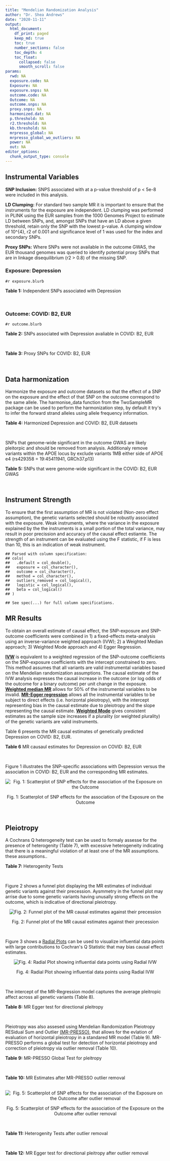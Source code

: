 ```yaml
---
title: "Mendelian Randomization Analysis"
author: "Dr. Shea Andrews"
date: "2020-11-11"
output:
  html_document:
    df_print: paged
    keep_md: true
    toc: true
    number_sections: false
    toc_depth: 4
    toc_float:
      collapsed: false
      smooth_scroll: false
params:
  rwd: NA
  exposure.code: NA
  Exposure: NA
  exposure.snps: NA
  outcome.code: NA
  Outcome: NA
  outcome.snps: NA
  proxy.snps: NA
  harmonized.dat: NA
  p.threshold: NA
  r2.threshold: NA
  kb.threshold: NA
  mrpresso_global: NA
  mrpresso_global_wo_outliers: NA
  power: NA
  out: NA
editor_options:
  chunk_output_type: console
---
```







## Instrumental Variables
**SNP Inclusion:** SNPS associated with at a p-value threshold of p < 5e-8 were included in this analysis.
<br>

**LD Clumping:** For standard two sample MR it is important to ensure that the instruments for the exposure are independent. LD clumping was performed in PLINK using the EUR samples from the 1000 Genomes Project to estimate LD between SNPs, and, amongst SNPs that have an LD above a given threshold, retain only the SNP with the lowest p-value. A clumping window of 10^{4}, r2 of 0.001 and significance level of 1 was used for the index and secondary SNPs.
<br>

**Proxy SNPs:** Where SNPs were not available in the outcome GWAS, the EUR thousand genomes was queried to identify potential proxy SNPs that are in linkage disequilibrium (r2 > 0.8) of the missing SNP.
<br>

### Exposure: Depression
`#r exposure.blurb`
<br>

**Table 1:** Independent SNPs associated with Depression
<div data-pagedtable="false">
  <script data-pagedtable-source type="application/json">
{"columns":[{"label":["SNP"],"name":[1],"type":["chr"],"align":["left"]},{"label":["CHROM"],"name":[2],"type":["dbl"],"align":["right"]},{"label":["POS"],"name":[3],"type":["dbl"],"align":["right"]},{"label":["REF"],"name":[4],"type":["chr"],"align":["left"]},{"label":["ALT"],"name":[5],"type":["chr"],"align":["left"]},{"label":["AF"],"name":[6],"type":["dbl"],"align":["right"]},{"label":["BETA"],"name":[7],"type":["dbl"],"align":["right"]},{"label":["SE"],"name":[8],"type":["dbl"],"align":["right"]},{"label":["Z"],"name":[9],"type":["dbl"],"align":["right"]},{"label":["P"],"name":[10],"type":["dbl"],"align":["right"]},{"label":["N"],"name":[11],"type":["dbl"],"align":["right"]},{"label":["TRAIT"],"name":[12],"type":["chr"],"align":["left"]}],"data":[{"1":"rs10127497","2":"1","3":"67050144","4":"A","5":"T","6":"0.1382330","7":"0.0097175","8":"0.0017084","9":"5.688071","10":"1.287064e-08","11":"322580","12":"Depression"},{"1":"rs6699744","2":"1","3":"72825144","4":"A","5":"T","6":"0.6120220","7":"0.0089463","8":"0.0012130","9":"7.375350","10":"1.640590e-13","11":"322580","12":"Depression"},{"1":"rs7548151","2":"1","3":"177026983","4":"G","5":"A","6":"0.0836238","7":"0.0125070","8":"0.0021234","9":"5.890082","10":"3.868121e-09","11":"322580","12":"Depression"},{"1":"rs30266","2":"5","3":"103972357","4":"G","5":"A","6":"0.3286880","7":"0.0077850","8":"0.0012541","9":"6.207639","10":"5.381459e-10","11":"322580","12":"Depression"},{"1":"rs11961509","2":"6","3":"28989210","4":"A","5":"G","6":"0.0572851","7":"0.0142470","8":"0.0025342","9":"5.621893","10":"1.889296e-08","11":"322580","12":"Depression"},{"1":"rs3132685","2":"6","3":"29945949","4":"G","5":"A","6":"0.1302020","7":"-0.0130550","8":"0.0017833","9":"-7.320698","10":"2.471724e-13","11":"322580","12":"Depression"},{"1":"rs112348907","2":"6","3":"73587953","4":"A","5":"G","6":"0.2959040","7":"0.0073444","8":"0.0012977","9":"5.659552","10":"1.518099e-08","11":"322580","12":"Depression"},{"1":"rs3807865","2":"7","3":"12250402","4":"G","5":"A","6":"0.4117220","7":"0.0081747","8":"0.0011930","9":"6.852221","10":"7.277798e-12","11":"322580","12":"Depression"},{"1":"rs2402273","2":"7","3":"117600424","4":"T","5":"C","6":"0.4094360","7":"0.0072069","8":"0.0012008","9":"6.001749","10":"1.952540e-09","11":"322580","12":"Depression"},{"1":"rs263575","2":"9","3":"17033840","4":"G","5":"A","6":"0.4600810","7":"-0.0065899","8":"0.0011794","9":"-5.587502","10":"2.305685e-08","11":"322580","12":"Depression"},{"1":"rs1021363","2":"10","3":"106610839","4":"A","5":"G","6":"0.6422000","7":"-0.0070386","8":"0.0012298","9":"-5.723370","10":"1.043999e-08","11":"322580","12":"Depression"},{"1":"rs10501696","2":"11","3":"88748162","4":"A","5":"G","6":"0.4987210","7":"-0.0078805","8":"0.0012074","9":"-6.526835","10":"6.729767e-11","11":"322580","12":"Depression"},{"1":"rs9530139","2":"13","3":"31847324","4":"C","5":"T","6":"0.1954640","7":"-0.0088540","8":"0.0014872","9":"-5.953470","10":"2.629662e-09","11":"322580","12":"Depression"},{"1":"rs28541419","2":"15","3":"88945878","4":"C","5":"G","6":"0.2309700","7":"-0.0078206","8":"0.0014078","9":"-5.555192","10":"2.777154e-08","11":"322580","12":"Depression"}],"options":{"columns":{"min":{},"max":[10]},"rows":{"min":[10],"max":[10]},"pages":{}}}
  </script>
</div>
<br>

### Outcome: COVID: B2, EUR
`#r outcome.blurb`
<br>

**Table 2:** SNPs associated with Depression avaliable in COVID: B2, EUR
<div data-pagedtable="false">
  <script data-pagedtable-source type="application/json">
{"columns":[{"label":["SNP"],"name":[1],"type":["chr"],"align":["left"]},{"label":["CHROM"],"name":[2],"type":["dbl"],"align":["right"]},{"label":["POS"],"name":[3],"type":["dbl"],"align":["right"]},{"label":["REF"],"name":[4],"type":["chr"],"align":["left"]},{"label":["ALT"],"name":[5],"type":["chr"],"align":["left"]},{"label":["AF"],"name":[6],"type":["dbl"],"align":["right"]},{"label":["BETA"],"name":[7],"type":["dbl"],"align":["right"]},{"label":["SE"],"name":[8],"type":["dbl"],"align":["right"]},{"label":["Z"],"name":[9],"type":["dbl"],"align":["right"]},{"label":["P"],"name":[10],"type":["dbl"],"align":["right"]},{"label":["N"],"name":[11],"type":["dbl"],"align":["right"]},{"label":["TRAIT"],"name":[12],"type":["chr"],"align":["left"]}],"data":[{"1":"rs10127497","2":"1","3":"67050144","4":"A","5":"T","6":"0.15590","7":"0.0434060","8":"0.032552","9":"1.33343573","10":"0.182400","11":"908494","12":"COVID:_hospitalized_vs._population__eur"},{"1":"rs6699744","2":"1","3":"72825144","4":"A","5":"T","6":"0.61210","7":"-0.0344260","8":"0.033614","9":"-1.02415660","10":"0.305800","11":"380566","12":"COVID:_hospitalized_vs._population__eur"},{"1":"rs7548151","2":"1","3":"177026983","4":"G","5":"A","6":"0.08389","7":"-0.1000400","8":"0.039496","9":"-2.53291473","10":"0.011320","11":"908494","12":"COVID:_hospitalized_vs._population__eur"},{"1":"rs30266","2":"5","3":"103972357","4":"G","5":"A","6":"0.30630","7":"-0.0228540","8":"0.026133","9":"-0.87452646","10":"0.381800","11":"905265","12":"COVID:_hospitalized_vs._population__eur"},{"1":"rs11961509","2":"6","3":"28989210","4":"A","5":"G","6":"0.04976","7":"0.1342700","8":"0.047342","9":"2.83617084","10":"0.004564","11":"908494","12":"COVID:_hospitalized_vs._population__eur"},{"1":"rs3132685","2":"6","3":"29945949","4":"G","5":"A","6":"0.10220","7":"-0.0347250","8":"0.050393","9":"-0.68908380","10":"0.490800","11":"898438","12":"COVID:_hospitalized_vs._population__eur"},{"1":"rs112348907","2":"6","3":"73587953","4":"A","5":"G","6":"0.31890","7":"0.0230170","8":"0.030484","9":"0.75505183","10":"0.450200","11":"898438","12":"COVID:_hospitalized_vs._population__eur"},{"1":"rs3807865","2":"7","3":"12250402","4":"G","5":"A","6":"0.39740","7":"-0.0324920","8":"0.024606","9":"-1.32049094","10":"0.186700","11":"905878","12":"COVID:_hospitalized_vs._population__eur"},{"1":"rs2402273","2":"7","3":"117600424","4":"T","5":"C","6":"0.45870","7":"-0.0023864","8":"0.030079","9":"-0.07933774","10":"0.936800","11":"895822","12":"COVID:_hospitalized_vs._population__eur"},{"1":"rs263575","2":"9","3":"17033840","4":"G","5":"A","6":"0.46280","7":"0.0425940","8":"0.023195","9":"1.83634404","10":"0.066300","11":"908494","12":"COVID:_hospitalized_vs._population__eur"},{"1":"rs1021363","2":"10","3":"106610839","4":"A","5":"G","6":"0.66860","7":"-0.0306950","8":"0.025402","9":"-1.20836942","10":"0.226900","11":"905878","12":"COVID:_hospitalized_vs._population__eur"},{"1":"rs10501696","2":"11","3":"88748162","4":"A","5":"G","6":"0.46670","7":"-0.0253260","8":"0.029879","9":"-0.84761873","10":"0.396700","11":"895822","12":"COVID:_hospitalized_vs._population__eur"},{"1":"rs9530139","2":"13","3":"31847324","4":"C","5":"T","6":"0.21910","7":"0.0176240","8":"0.035698","9":"0.49369713","10":"0.621500","11":"898438","12":"COVID:_hospitalized_vs._population__eur"},{"1":"rs28541419","2":"15","3":"88945878","4":"C","5":"G","6":"0.21750","7":"0.0876480","8":"0.035794","9":"2.44867855","10":"0.014340","11":"895822","12":"COVID:_hospitalized_vs._population__eur"}],"options":{"columns":{"min":{},"max":[10]},"rows":{"min":[10],"max":[10]},"pages":{}}}
  </script>
</div>
<br>

**Table 3:** Proxy SNPs for COVID: B2, EUR
<div data-pagedtable="false">
  <script data-pagedtable-source type="application/json">
{"columns":[{"label":["proxy.outcome"],"name":[1],"type":["lgl"],"align":["right"]},{"label":["target_snp"],"name":[2],"type":["lgl"],"align":["right"]},{"label":["proxy_snp"],"name":[3],"type":["lgl"],"align":["right"]},{"label":["ld.r2"],"name":[4],"type":["lgl"],"align":["right"]},{"label":["Dprime"],"name":[5],"type":["lgl"],"align":["right"]},{"label":["ref.proxy"],"name":[6],"type":["lgl"],"align":["right"]},{"label":["alt.proxy"],"name":[7],"type":["lgl"],"align":["right"]},{"label":["CHROM"],"name":[8],"type":["lgl"],"align":["right"]},{"label":["POS"],"name":[9],"type":["lgl"],"align":["right"]},{"label":["ALT.proxy"],"name":[10],"type":["lgl"],"align":["right"]},{"label":["REF.proxy"],"name":[11],"type":["lgl"],"align":["right"]},{"label":["AF"],"name":[12],"type":["lgl"],"align":["right"]},{"label":["BETA"],"name":[13],"type":["lgl"],"align":["right"]},{"label":["SE"],"name":[14],"type":["lgl"],"align":["right"]},{"label":["P"],"name":[15],"type":["lgl"],"align":["right"]},{"label":["N"],"name":[16],"type":["lgl"],"align":["right"]},{"label":["ref"],"name":[17],"type":["lgl"],"align":["right"]},{"label":["alt"],"name":[18],"type":["lgl"],"align":["right"]},{"label":["ALT"],"name":[19],"type":["lgl"],"align":["right"]},{"label":["REF"],"name":[20],"type":["lgl"],"align":["right"]},{"label":["PHASE"],"name":[21],"type":["lgl"],"align":["right"]}],"data":[{"1":"NA","2":"NA","3":"NA","4":"NA","5":"NA","6":"NA","7":"NA","8":"NA","9":"NA","10":"NA","11":"NA","12":"NA","13":"NA","14":"NA","15":"NA","16":"NA","17":"NA","18":"NA","19":"NA","20":"NA","21":"NA"}],"options":{"columns":{"min":{},"max":[10]},"rows":{"min":[10],"max":[10]},"pages":{}}}
  </script>
</div>
<br>

## Data harmonization
Harmonize the exposure and outcome datasets so that the effect of a SNP on the exposure and the effect of that SNP on the outcome correspond to the same allele. The harmonise_data function from the TwoSampleMR package can be used to perform the harmonization step, by default it try's to infer the forward strand alleles using allele frequency information.
<br>

**Table 4:** Harmonized Depression and COVID: B2, EUR datasets
<div data-pagedtable="false">
  <script data-pagedtable-source type="application/json">
{"columns":[{"label":["SNP"],"name":[1],"type":["chr"],"align":["left"]},{"label":["effect_allele.exposure"],"name":[2],"type":["chr"],"align":["left"]},{"label":["other_allele.exposure"],"name":[3],"type":["chr"],"align":["left"]},{"label":["effect_allele.outcome"],"name":[4],"type":["chr"],"align":["left"]},{"label":["other_allele.outcome"],"name":[5],"type":["chr"],"align":["left"]},{"label":["beta.exposure"],"name":[6],"type":["dbl"],"align":["right"]},{"label":["beta.outcome"],"name":[7],"type":["dbl"],"align":["right"]},{"label":["eaf.exposure"],"name":[8],"type":["dbl"],"align":["right"]},{"label":["eaf.outcome"],"name":[9],"type":["dbl"],"align":["right"]},{"label":["remove"],"name":[10],"type":["lgl"],"align":["right"]},{"label":["palindromic"],"name":[11],"type":["lgl"],"align":["right"]},{"label":["ambiguous"],"name":[12],"type":["lgl"],"align":["right"]},{"label":["id.outcome"],"name":[13],"type":["chr"],"align":["left"]},{"label":["chr.outcome"],"name":[14],"type":["dbl"],"align":["right"]},{"label":["pos.outcome"],"name":[15],"type":["dbl"],"align":["right"]},{"label":["se.outcome"],"name":[16],"type":["dbl"],"align":["right"]},{"label":["z.outcome"],"name":[17],"type":["dbl"],"align":["right"]},{"label":["pval.outcome"],"name":[18],"type":["dbl"],"align":["right"]},{"label":["samplesize.outcome"],"name":[19],"type":["dbl"],"align":["right"]},{"label":["outcome"],"name":[20],"type":["chr"],"align":["left"]},{"label":["mr_keep.outcome"],"name":[21],"type":["lgl"],"align":["right"]},{"label":["pval_origin.outcome"],"name":[22],"type":["chr"],"align":["left"]},{"label":["chr.exposure"],"name":[23],"type":["dbl"],"align":["right"]},{"label":["pos.exposure"],"name":[24],"type":["dbl"],"align":["right"]},{"label":["se.exposure"],"name":[25],"type":["dbl"],"align":["right"]},{"label":["z.exposure"],"name":[26],"type":["dbl"],"align":["right"]},{"label":["pval.exposure"],"name":[27],"type":["dbl"],"align":["right"]},{"label":["samplesize.exposure"],"name":[28],"type":["dbl"],"align":["right"]},{"label":["exposure"],"name":[29],"type":["chr"],"align":["left"]},{"label":["mr_keep.exposure"],"name":[30],"type":["lgl"],"align":["right"]},{"label":["pval_origin.exposure"],"name":[31],"type":["chr"],"align":["left"]},{"label":["id.exposure"],"name":[32],"type":["chr"],"align":["left"]},{"label":["action"],"name":[33],"type":["dbl"],"align":["right"]},{"label":["mr_keep"],"name":[34],"type":["lgl"],"align":["right"]},{"label":["pt"],"name":[35],"type":["dbl"],"align":["right"]},{"label":["pleitropy_keep"],"name":[36],"type":["lgl"],"align":["right"]},{"label":["mrpresso_RSSobs"],"name":[37],"type":["dbl"],"align":["right"]},{"label":["mrpresso_pval"],"name":[38],"type":["dbl"],"align":["right"]},{"label":["mrpresso_keep"],"name":[39],"type":["lgl"],"align":["right"]}],"data":[{"1":"rs10127497","2":"T","3":"A","4":"T","5":"A","6":"0.0097175","7":"0.0434060","8":"0.1382330","9":"0.15590","10":"FALSE","11":"TRUE","12":"FALSE","13":"8iLyzf","14":"1","15":"67050144","16":"0.032552","17":"1.33343573","18":"0.182400","19":"908494","20":"covidhgi2020anaB2v4eur","21":"TRUE","22":"reported","23":"1","24":"67050144","25":"0.0017084","26":"5.688071","27":"1.287064e-08","28":"322580","29":"Howard2018dep","30":"TRUE","31":"reported","32":"okJx9u","33":"2","34":"TRUE","35":"5e-08","36":"TRUE","37":"3.058808e-03","38":"1.0000","39":"TRUE"},{"1":"rs1021363","2":"G","3":"A","4":"G","5":"A","6":"-0.0070386","7":"-0.0306950","8":"0.6422000","9":"0.66860","10":"FALSE","11":"FALSE","12":"FALSE","13":"8iLyzf","14":"10","15":"106610839","16":"0.025402","17":"-1.20836942","18":"0.226900","19":"905878","20":"covidhgi2020anaB2v4eur","21":"TRUE","22":"reported","23":"10","24":"106610839","25":"0.0012298","26":"-5.723370","27":"1.043999e-08","28":"322580","29":"Howard2018dep","30":"TRUE","31":"reported","32":"okJx9u","33":"2","34":"TRUE","35":"5e-08","36":"TRUE","37":"1.502253e-03","38":"1.0000","39":"TRUE"},{"1":"rs10501696","2":"G","3":"A","4":"G","5":"A","6":"-0.0078805","7":"-0.0253260","8":"0.4987210","9":"0.46670","10":"FALSE","11":"FALSE","12":"FALSE","13":"8iLyzf","14":"11","15":"88748162","16":"0.029879","17":"-0.84761873","18":"0.396700","19":"895822","20":"covidhgi2020anaB2v4eur","21":"TRUE","22":"reported","23":"11","24":"88748162","25":"0.0012074","26":"-6.526835","27":"6.729767e-11","28":"322580","29":"Howard2018dep","30":"TRUE","31":"reported","32":"okJx9u","33":"2","34":"TRUE","35":"5e-08","36":"TRUE","37":"1.116343e-03","38":"1.0000","39":"TRUE"},{"1":"rs112348907","2":"G","3":"A","4":"G","5":"A","6":"0.0073444","7":"0.0230170","8":"0.2959040","9":"0.31890","10":"FALSE","11":"FALSE","12":"FALSE","13":"8iLyzf","14":"6","15":"73587953","16":"0.030484","17":"0.75505183","18":"0.450200","19":"898438","20":"covidhgi2020anaB2v4eur","21":"TRUE","22":"reported","23":"6","24":"73587953","25":"0.0012977","26":"5.659552","27":"1.518099e-08","28":"322580","29":"Howard2018dep","30":"TRUE","31":"reported","32":"okJx9u","33":"2","34":"TRUE","35":"5e-08","36":"TRUE","37":"9.098783e-04","38":"1.0000","39":"TRUE"},{"1":"rs11961509","2":"G","3":"A","4":"G","5":"A","6":"0.0142470","7":"0.1342700","8":"0.0572851","9":"0.04976","10":"FALSE","11":"FALSE","12":"FALSE","13":"8iLyzf","14":"6","15":"28989210","16":"0.047342","17":"2.83617084","18":"0.004564","19":"908494","20":"covidhgi2020anaB2v4eur","21":"TRUE","22":"reported","23":"6","24":"28989210","25":"0.0025342","26":"5.621893","27":"1.889296e-08","28":"322580","29":"Howard2018dep","30":"TRUE","31":"reported","32":"okJx9u","33":"2","34":"TRUE","35":"5e-08","36":"TRUE","37":"2.508315e-02","38":"0.0182","39":"FALSE"},{"1":"rs2402273","2":"C","3":"T","4":"C","5":"T","6":"0.0072069","7":"-0.0023864","8":"0.4094360","9":"0.45870","10":"FALSE","11":"FALSE","12":"FALSE","13":"8iLyzf","14":"7","15":"117600424","16":"0.030079","17":"-0.07933774","18":"0.936800","19":"895822","20":"covidhgi2020anaB2v4eur","21":"TRUE","22":"reported","23":"7","24":"117600424","25":"0.0012008","26":"6.001749","27":"1.952540e-09","28":"322580","29":"Howard2018dep","30":"TRUE","31":"reported","32":"okJx9u","33":"2","34":"TRUE","35":"5e-08","36":"TRUE","37":"1.018141e-05","38":"1.0000","39":"TRUE"},{"1":"rs263575","2":"A","3":"G","4":"A","5":"G","6":"-0.0065899","7":"0.0425940","8":"0.4600810","9":"0.46280","10":"FALSE","11":"FALSE","12":"FALSE","13":"8iLyzf","14":"9","15":"17033840","16":"0.023195","17":"1.83634404","18":"0.066300","19":"908494","20":"covidhgi2020anaB2v4eur","21":"TRUE","22":"reported","23":"9","24":"17033840","25":"0.0011794","26":"-5.587502","27":"2.305685e-08","28":"322580","29":"Howard2018dep","30":"TRUE","31":"reported","32":"okJx9u","33":"2","34":"TRUE","35":"5e-08","36":"TRUE","37":"1.658669e-03","38":"1.0000","39":"TRUE"},{"1":"rs28541419","2":"G","3":"C","4":"G","5":"C","6":"-0.0078206","7":"0.0876480","8":"0.2309700","9":"0.21750","10":"FALSE","11":"TRUE","12":"FALSE","13":"8iLyzf","14":"15","15":"88945878","16":"0.035794","17":"2.44867855","18":"0.014340","19":"895822","20":"covidhgi2020anaB2v4eur","21":"TRUE","22":"reported","23":"15","24":"88945878","25":"0.0014078","26":"-5.555192","27":"2.777154e-08","28":"322580","29":"Howard2018dep","30":"TRUE","31":"reported","32":"okJx9u","33":"2","34":"TRUE","35":"5e-08","36":"TRUE","37":"7.328285e-03","38":"0.2366","39":"TRUE"},{"1":"rs30266","2":"A","3":"G","4":"A","5":"G","6":"0.0077850","7":"-0.0228540","8":"0.3286880","9":"0.30630","10":"FALSE","11":"FALSE","12":"FALSE","13":"8iLyzf","14":"5","15":"103972357","16":"0.026133","17":"-0.87452646","18":"0.381800","19":"905265","20":"covidhgi2020anaB2v4eur","21":"TRUE","22":"reported","23":"5","24":"103972357","25":"0.0012541","26":"6.207639","27":"5.381459e-10","28":"322580","29":"Howard2018dep","30":"TRUE","31":"reported","32":"okJx9u","33":"2","34":"TRUE","35":"5e-08","36":"TRUE","37":"3.442959e-04","38":"1.0000","39":"TRUE"},{"1":"rs3132685","2":"A","3":"G","4":"A","5":"G","6":"-0.0130550","7":"-0.0347250","8":"0.1302020","9":"0.10220","10":"FALSE","11":"FALSE","12":"FALSE","13":"8iLyzf","14":"6","15":"29945949","16":"0.050393","17":"-0.68908380","18":"0.490800","19":"898438","20":"covidhgi2020anaB2v4eur","21":"TRUE","22":"reported","23":"6","24":"29945949","25":"0.0017833","26":"-7.320698","27":"2.471724e-13","28":"322580","29":"Howard2018dep","30":"TRUE","31":"reported","32":"okJx9u","33":"2","34":"TRUE","35":"5e-08","36":"TRUE","37":"2.256271e-03","38":"1.0000","39":"TRUE"},{"1":"rs3807865","2":"A","3":"G","4":"A","5":"G","6":"0.0081747","7":"-0.0324920","8":"0.4117220","9":"0.39740","10":"FALSE","11":"FALSE","12":"FALSE","13":"8iLyzf","14":"7","15":"12250402","16":"0.024606","17":"-1.32049094","18":"0.186700","19":"905878","20":"covidhgi2020anaB2v4eur","21":"TRUE","22":"reported","23":"7","24":"12250402","25":"0.0011930","26":"6.852221","27":"7.277798e-12","28":"322580","29":"Howard2018dep","30":"TRUE","31":"reported","32":"okJx9u","33":"2","34":"TRUE","35":"5e-08","36":"TRUE","37":"8.641194e-04","38":"1.0000","39":"TRUE"},{"1":"rs6699744","2":"T","3":"A","4":"T","5":"A","6":"0.0089463","7":"-0.0344260","8":"0.6120220","9":"0.61210","10":"FALSE","11":"TRUE","12":"FALSE","13":"8iLyzf","14":"1","15":"72825144","16":"0.033614","17":"-1.02415660","18":"0.305800","19":"380566","20":"covidhgi2020anaB2v4eur","21":"TRUE","22":"reported","23":"1","24":"72825144","25":"0.0012130","26":"7.375350","27":"1.640590e-13","28":"322580","29":"Howard2018dep","30":"TRUE","31":"reported","32":"okJx9u","33":"2","34":"TRUE","35":"5e-08","36":"TRUE","37":"8.810622e-04","38":"1.0000","39":"TRUE"},{"1":"rs7548151","2":"A","3":"G","4":"A","5":"G","6":"0.0125070","7":"-0.1000400","8":"0.0836238","9":"0.08389","10":"FALSE","11":"FALSE","12":"FALSE","13":"8iLyzf","14":"1","15":"177026983","16":"0.039496","17":"-2.53291473","18":"0.011320","19":"908494","20":"covidhgi2020anaB2v4eur","21":"TRUE","22":"reported","23":"1","24":"177026983","25":"0.0021234","26":"5.890082","27":"3.868121e-09","28":"322580","29":"Howard2018dep","30":"TRUE","31":"reported","32":"okJx9u","33":"2","34":"TRUE","35":"5e-08","36":"TRUE","37":"1.000903e-02","38":"0.1960","39":"TRUE"},{"1":"rs9530139","2":"T","3":"C","4":"T","5":"C","6":"-0.0088540","7":"0.0176240","8":"0.1954640","9":"0.21910","10":"FALSE","11":"FALSE","12":"FALSE","13":"8iLyzf","14":"13","15":"31847324","16":"0.035698","17":"0.49369713","18":"0.621500","19":"898438","20":"covidhgi2020anaB2v4eur","21":"TRUE","22":"reported","23":"13","24":"31847324","25":"0.0014872","26":"-5.953470","27":"2.629662e-09","28":"322580","29":"Howard2018dep","30":"TRUE","31":"reported","32":"okJx9u","33":"2","34":"TRUE","35":"5e-08","36":"TRUE","37":"1.358022e-04","38":"1.0000","39":"TRUE"}],"options":{"columns":{"min":{},"max":[10]},"rows":{"min":[10],"max":[10]},"pages":{}}}
  </script>
</div>
<br>

SNPs that genome-wide significant in the outcome GWAS are likely pleitorpic and should be removed from analysis. Additionaly remove variants within the APOE locus by exclude variants 1MB either side of APOE e4 (rs429358 = 19:45411941, GRCh37.p13)
<br>


**Table 5:** SNPs that were genome-wide significant in the COVID: B2, EUR GWAS
<div data-pagedtable="false">
  <script data-pagedtable-source type="application/json">
{"columns":[{"label":["SNP"],"name":[1],"type":["chr"],"align":["left"]},{"label":["chr.outcome"],"name":[2],"type":["dbl"],"align":["right"]},{"label":["pos.outcome"],"name":[3],"type":["dbl"],"align":["right"]},{"label":["pval.exposure"],"name":[4],"type":["dbl"],"align":["right"]},{"label":["pval.outcome"],"name":[5],"type":["dbl"],"align":["right"]}],"data":[],"options":{"columns":{"min":{},"max":[10]},"rows":{"min":[10],"max":[10]},"pages":{}}}
  </script>
</div>
<br>


## Instrument Strength
To ensure that the first assumption of MR is not violated (Non-zero effect assumption), the genetic variants selected should be robustly associated with the exposure. Weak instruments, where the variance in the exposure explained by the the instruments is a small portion of the total variance, may result in poor precission and accuracy of the causal effect estiamte. The strength of an instrument can be evaluated using the F statistic, if F is less than 10, this is an indication of weak instrument.


```
## Parsed with column specification:
## cols(
##   .default = col_double(),
##   exposure = col_character(),
##   outcome = col_character(),
##   method = col_character(),
##   outliers_removed = col_logical(),
##   logistic = col_logical(),
##   beta = col_logical()
## )
```

```
## See spec(...) for full column specifications.
```

<div data-pagedtable="false">
  <script data-pagedtable-source type="application/json">
{"columns":[{"label":["outliers_removed"],"name":[1],"type":["lgl"],"align":["right"]},{"label":["pve.exposure"],"name":[2],"type":["dbl"],"align":["right"]},{"label":["F"],"name":[3],"type":["dbl"],"align":["right"]},{"label":["Alpha"],"name":[4],"type":["dbl"],"align":["right"]},{"label":["NCP"],"name":[5],"type":["dbl"],"align":["right"]},{"label":["Power"],"name":[6],"type":["dbl"],"align":["right"]}],"data":[{"1":"FALSE","2":"0.001650927","3":"38.10084","4":"0.05","5":"0.9707228","6":"0.1664654"},{"1":"TRUE","2":"0.001553267","3":"38.60080","4":"0.05","5":"3.0802297","6":"0.4189245"}],"options":{"columns":{"min":{},"max":[10]},"rows":{"min":[10],"max":[10]},"pages":{}}}
  </script>
</div>

##  MR Results
To obtain an overall estimate of causal effect, the SNP-exposure and SNP-outcome coefficients were combined in 1) a fixed-effects meta-analysis using an inverse-variance weighted approach (IVW); 2) a Weighted Median approach; 3) Weighted Mode approach and 4) Egger Regression.


[**IVW**](https://doi.org/10.1002/gepi.21758) is equivalent to a weighted regression of the SNP-outcome coefficients on the SNP-exposure coefficients with the intercept constrained to zero. This method assumes that all variants are valid instrumental variables based on the Mendelian randomization assumptions. The causal estimate of the IVW analysis expresses the causal increase in the outcome (or log odds of the outcome for a binary outcome) per unit change in the exposure. [**Weighted median MR**](https://doi.org/10.1002/gepi.21965) allows for 50% of the instrumental variables to be invalid. [**MR-Egger regression**](https://doi.org/10.1093/ije/dyw220) allows all the instrumental variables to be subject to direct effects (i.e. horizontal pleiotropy), with the intercept representing bias in the causal estimate due to pleiotropy and the slope representing the causal estimate. [**Weighted Mode**](https://doi.org/10.1093/ije/dyx102) gives consistent estimates as the sample size increases if a plurality (or weighted plurality) of the genetic variants are valid instruments.
<br>



Table 6 presents the MR causal estimates of genetically predicted Depression on COVID: B2, EUR.
<br>

**Table 6** MR causaul estimates for Depression on COVID: B2, EUR
<div data-pagedtable="false">
  <script data-pagedtable-source type="application/json">
{"columns":[{"label":["id.exposure"],"name":[1],"type":["chr"],"align":["left"]},{"label":["id.outcome"],"name":[2],"type":["chr"],"align":["left"]},{"label":["outcome"],"name":[3],"type":["fctr"],"align":["left"]},{"label":["exposure"],"name":[4],"type":["fctr"],"align":["left"]},{"label":["method"],"name":[5],"type":["fctr"],"align":["left"]},{"label":["nsnp"],"name":[6],"type":["int"],"align":["right"]},{"label":["b"],"name":[7],"type":["dbl"],"align":["right"]},{"label":["se"],"name":[8],"type":["dbl"],"align":["right"]},{"label":["pval"],"name":[9],"type":["dbl"],"align":["right"]}],"data":[{"1":"okJx9u","2":"8iLyzf","3":"covidhgi2020anaB2v4eur","4":"Howard2018dep","5":"Inverse variance weighted (fixed effects)","6":"14","7":"-0.7500926","8":"0.967285","9":"0.4380668"},{"1":"okJx9u","2":"8iLyzf","3":"covidhgi2020anaB2v4eur","4":"Howard2018dep","5":"Weighted median","6":"14","7":"-1.7223712","8":"1.542078","9":"0.2640304"},{"1":"okJx9u","2":"8iLyzf","3":"covidhgi2020anaB2v4eur","4":"Howard2018dep","5":"Weighted mode","6":"14","7":"-3.1280685","8":"3.146376","9":"0.3382801"},{"1":"okJx9u","2":"8iLyzf","3":"covidhgi2020anaB2v4eur","4":"Howard2018dep","5":"MR Egger","6":"14","7":"5.7579619","8":"7.085724","9":"0.4322655"}],"options":{"columns":{"min":{},"max":[10]},"rows":{"min":[10],"max":[10]},"pages":{}}}
  </script>
</div>
<br>

Figure 1 illustrates the SNP-specific associations with Depression versus the association in COVID: B2, EUR and the corresponding MR estimates.
<br>

<div class="figure" style="text-align: center">
<img src="/sc/arion/projects/LOAD/shea/Projects/MRcovid/results/MRcovid/Howard2018dep/covidhgi2020anaB2v4eur/Howard2018dep_5e-8_covidhgi2020anaB2v4eur_MR_Analaysis_files/figure-html/scatter_plot-1.png" alt="Fig. 1: Scatterplot of SNP effects for the association of the Exposure on the Outcome"  />
<p class="caption">Fig. 1: Scatterplot of SNP effects for the association of the Exposure on the Outcome</p>
</div>
<br>


## Pleiotropy
A Cochrans Q heterogeneity test can be used to formaly assesse for the presence of heterogenity (Table 7), with excessive heterogeneity indicating that there is a meaningful violation of at least one of the MR assumptions.
these assumptions..
<br>

**Table 7:** Heterogenity Tests
<div data-pagedtable="false">
  <script data-pagedtable-source type="application/json">
{"columns":[{"label":["id.exposure"],"name":[1],"type":["chr"],"align":["left"]},{"label":["id.outcome"],"name":[2],"type":["chr"],"align":["left"]},{"label":["outcome"],"name":[3],"type":["fctr"],"align":["left"]},{"label":["exposure"],"name":[4],"type":["fctr"],"align":["left"]},{"label":["method"],"name":[5],"type":["fctr"],"align":["left"]},{"label":["Q"],"name":[6],"type":["dbl"],"align":["right"]},{"label":["Q_df"],"name":[7],"type":["dbl"],"align":["right"]},{"label":["Q_pval"],"name":[8],"type":["dbl"],"align":["right"]}],"data":[{"1":"okJx9u","2":"8iLyzf","3":"covidhgi2020anaB2v4eur","4":"Howard2018dep","5":"MR Egger","6":"29.83603","7":"12","8":"0.002955551"},{"1":"okJx9u","2":"8iLyzf","3":"covidhgi2020anaB2v4eur","4":"Howard2018dep","5":"Inverse variance weighted","6":"32.03539","7":"13","8":"0.002373448"}],"options":{"columns":{"min":{},"max":[10]},"rows":{"min":[10],"max":[10]},"pages":{}}}
  </script>
</div>
<br>

Figure 2 shows a funnel plot displaying the MR estimates of individual genetic variants against their precession. Aysmmetry in the funnel plot may arrise due to some genetic variants having unusally strong effects on the outcome, which is indicative of directional pleiotropy.
<br>

<div class="figure" style="text-align: center">
<img src="/sc/arion/projects/LOAD/shea/Projects/MRcovid/results/MRcovid/Howard2018dep/covidhgi2020anaB2v4eur/Howard2018dep_5e-8_covidhgi2020anaB2v4eur_MR_Analaysis_files/figure-html/funnel_plot-1.png" alt="Fig. 2: Funnel plot of the MR causal estimates against their precession"  />
<p class="caption">Fig. 2: Funnel plot of the MR causal estimates against their precession</p>
</div>
<br>

Figure 3 shows a [Radial Plots](https://github.com/WSpiller/RadialMR) can be used to visualize influential data points with large contributions to Cochran's Q Statistic that may bias causal effect estimates.



<div class="figure" style="text-align: center">
<img src="/sc/arion/projects/LOAD/shea/Projects/MRcovid/results/MRcovid/Howard2018dep/covidhgi2020anaB2v4eur/Howard2018dep_5e-8_covidhgi2020anaB2v4eur_MR_Analaysis_files/figure-html/Radial_Plot-1.png" alt="Fig. 4: Radial Plot showing influential data points using Radial IVW"  />
<p class="caption">Fig. 4: Radial Plot showing influential data points using Radial IVW</p>
</div>
<br>

The intercept of the MR-Regression model captures the average pleitropic affect across all genetic variants (Table 8).
<br>

**Table 8:** MR Egger test for directional pleitropy
<div data-pagedtable="false">
  <script data-pagedtable-source type="application/json">
{"columns":[{"label":["id.exposure"],"name":[1],"type":["chr"],"align":["left"]},{"label":["id.outcome"],"name":[2],"type":["chr"],"align":["left"]},{"label":["outcome"],"name":[3],"type":["fctr"],"align":["left"]},{"label":["exposure"],"name":[4],"type":["fctr"],"align":["left"]},{"label":["egger_intercept"],"name":[5],"type":["dbl"],"align":["right"]},{"label":["se"],"name":[6],"type":["dbl"],"align":["right"]},{"label":["pval"],"name":[7],"type":["dbl"],"align":["right"]}],"data":[{"1":"okJx9u","2":"8iLyzf","3":"covidhgi2020anaB2v4eur","4":"Howard2018dep","5":"-0.05682331","6":"0.0604168","7":"0.365498"}],"options":{"columns":{"min":{},"max":[10]},"rows":{"min":[10],"max":[10]},"pages":{}}}
  </script>
</div>
<br>

Pleiotropy was also assesed using Mendelian Randomization Pleiotropy RESidual Sum and Outlier [(MR-PRESSO)](https://doi.org/10.1038/s41588-018-0099-7), that allows for the evlation of evaluation of horizontal pleiotropy in a standared MR model (Table 9). MR-PRESSO performs a global test for detection of horizontal pleiotropy and correction of pleiotropy via outlier removal (Table 10).
<br>

**Table 9:** MR-PRESSO Global Test for pleitropy
<div data-pagedtable="false">
  <script data-pagedtable-source type="application/json">
{"columns":[{"label":["id.exposure"],"name":[1],"type":["chr"],"align":["left"]},{"label":["id.outcome"],"name":[2],"type":["chr"],"align":["left"]},{"label":["outcome"],"name":[3],"type":["chr"],"align":["left"]},{"label":["exposure"],"name":[4],"type":["chr"],"align":["left"]},{"label":["pt"],"name":[5],"type":["dbl"],"align":["right"]},{"label":["outliers_removed"],"name":[6],"type":["lgl"],"align":["right"]},{"label":["n_outliers"],"name":[7],"type":["dbl"],"align":["right"]},{"label":["RSSobs"],"name":[8],"type":["dbl"],"align":["right"]},{"label":["pval"],"name":[9],"type":["dbl"],"align":["right"]}],"data":[{"1":"okJx9u","2":"8iLyzf","3":"covidhgi2020anaB2v4eur","4":"Howard2018dep","5":"5e-08","6":"FALSE","7":"1","8":"37.57244","9":"0.0017"}],"options":{"columns":{"min":{},"max":[10]},"rows":{"min":[10],"max":[10]},"pages":{}}}
  </script>
</div>
<br>


**Table 10:** MR Estimates after MR-PRESSO outlier removal
<div data-pagedtable="false">
  <script data-pagedtable-source type="application/json">
{"columns":[{"label":["id.exposure"],"name":[1],"type":["chr"],"align":["left"]},{"label":["id.outcome"],"name":[2],"type":["chr"],"align":["left"]},{"label":["outcome"],"name":[3],"type":["fctr"],"align":["left"]},{"label":["exposure"],"name":[4],"type":["fctr"],"align":["left"]},{"label":["method"],"name":[5],"type":["fctr"],"align":["left"]},{"label":["nsnp"],"name":[6],"type":["int"],"align":["right"]},{"label":["b"],"name":[7],"type":["dbl"],"align":["right"]},{"label":["se"],"name":[8],"type":["dbl"],"align":["right"]},{"label":["pval"],"name":[9],"type":["dbl"],"align":["right"]}],"data":[{"1":"okJx9u","2":"8iLyzf","3":"covidhgi2020anaB2v4eur","4":"Howard2018dep","5":"Inverse variance weighted (fixed effects)","6":"13","7":"-1.692048","8":"1.011070","9":"0.09422447"},{"1":"okJx9u","2":"8iLyzf","3":"covidhgi2020anaB2v4eur","4":"Howard2018dep","5":"Weighted median","6":"13","7":"-2.328988","8":"1.566927","9":"0.13718890"},{"1":"okJx9u","2":"8iLyzf","3":"covidhgi2020anaB2v4eur","4":"Howard2018dep","5":"Weighted mode","6":"13","7":"-3.401611","8":"3.067795","9":"0.28923886"},{"1":"okJx9u","2":"8iLyzf","3":"covidhgi2020anaB2v4eur","4":"Howard2018dep","5":"MR Egger","6":"13","7":"-3.139056","8":"7.689588","9":"0.69094455"}],"options":{"columns":{"min":{},"max":[10]},"rows":{"min":[10],"max":[10]},"pages":{}}}
  </script>
</div>
<br>

<div class="figure" style="text-align: center">
<img src="/sc/arion/projects/LOAD/shea/Projects/MRcovid/results/MRcovid/Howard2018dep/covidhgi2020anaB2v4eur/Howard2018dep_5e-8_covidhgi2020anaB2v4eur_MR_Analaysis_files/figure-html/scatter_plot_outlier-1.png" alt="Fig. 5: Scatterplot of SNP effects for the association of the Exposure on the Outcome after outlier removal"  />
<p class="caption">Fig. 5: Scatterplot of SNP effects for the association of the Exposure on the Outcome after outlier removal</p>
</div>
<br>

**Table 11:** Heterogenity Tests after outlier removal
<div data-pagedtable="false">
  <script data-pagedtable-source type="application/json">
{"columns":[{"label":["id.exposure"],"name":[1],"type":["chr"],"align":["left"]},{"label":["id.outcome"],"name":[2],"type":["chr"],"align":["left"]},{"label":["outcome"],"name":[3],"type":["fctr"],"align":["left"]},{"label":["exposure"],"name":[4],"type":["fctr"],"align":["left"]},{"label":["method"],"name":[5],"type":["fctr"],"align":["left"]},{"label":["Q"],"name":[6],"type":["dbl"],"align":["right"]},{"label":["Q_df"],"name":[7],"type":["dbl"],"align":["right"]},{"label":["Q_pval"],"name":[8],"type":["dbl"],"align":["right"]}],"data":[{"1":"okJx9u","2":"8iLyzf","3":"covidhgi2020anaB2v4eur","4":"Howard2018dep","5":"MR Egger","6":"21.71980","7":"11","8":"0.02663609"},{"1":"okJx9u","2":"8iLyzf","3":"covidhgi2020anaB2v4eur","4":"Howard2018dep","5":"Inverse variance weighted","6":"21.79219","7":"12","8":"0.03991594"}],"options":{"columns":{"min":{},"max":[10]},"rows":{"min":[10],"max":[10]},"pages":{}}}
  </script>
</div>
<br>

**Table 12:** MR Egger test for directional pleitropy after outlier removal
<div data-pagedtable="false">
  <script data-pagedtable-source type="application/json">
{"columns":[{"label":["id.exposure"],"name":[1],"type":["chr"],"align":["left"]},{"label":["id.outcome"],"name":[2],"type":["chr"],"align":["left"]},{"label":["outcome"],"name":[3],"type":["fctr"],"align":["left"]},{"label":["exposure"],"name":[4],"type":["fctr"],"align":["left"]},{"label":["egger_intercept"],"name":[5],"type":["dbl"],"align":["right"]},{"label":["se"],"name":[6],"type":["dbl"],"align":["right"]},{"label":["pval"],"name":[7],"type":["dbl"],"align":["right"]}],"data":[{"1":"okJx9u","2":"8iLyzf","3":"covidhgi2020anaB2v4eur","4":"Howard2018dep","5":"0.01219699","6":"0.06370046","7":"0.8516427"}],"options":{"columns":{"min":{},"max":[10]},"rows":{"min":[10],"max":[10]},"pages":{}}}
  </script>
</div>
<br>
